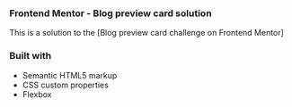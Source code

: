 ### Frontend Mentor - Blog preview card solution

This is a solution to the [Blog preview card challenge on Frontend Mentor]

### Built with

- Semantic HTML5 markup
- CSS custom properties
- Flexbox
